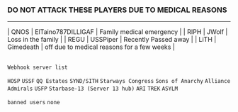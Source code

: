 ### DO NOT ATTACK THESE PLAYERS DUE TO MEDICAL REASONS
---
| QNOS | ElTaino787DILLIGAF | Family medical emergency |
| RIPH | JWolf | Loss in the family |
| REGU | USSPiper | Recently Passed away | 
| LiTH | Gimedeath | off due to medical reasons for a few weeks |
<br>
<br>

`Webhook server list`

`HOSP`
`USSF`
`QQ Estates`
`SYND/SITH`
`Starways Congress`
`Sons of Anarchy`
`Alliance Admirals`
`USFP`
`Starbase-13 (Server 13 hub)`
`ARI`
`TREK`
`ASYLM`


`banned users`
`none`
